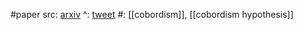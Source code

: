 #paper 
src: [arxiv](https://arxiv.org/abs/2111.01095)
^: [tweet](https://twitter.com/perezlo_alonso/status/1717200497600295000) 
#: [[cobordism]], [[cobordism hypothesis]]
